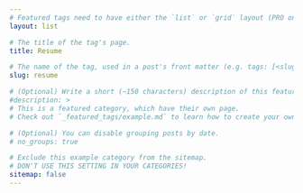 ```yaml
---
# Featured tags need to have either the `list` or `grid` layout (PRO only).
layout: list

# The title of the tag's page.
title: Resume

# The name of the tag, used in a post's front matter (e.g. tags: [<slug>]).
slug: resume

# (Optional) Write a short (~150 characters) description of this featured tag.
#description: >
# This is a featured category, which have their own page.
# Check out `_featured_tags/example.md` to learn how to create your own.

# (Optional) You can disable grouping posts by date.
# no_groups: true

# Exclude this example category from the sitemap.
# DON'T USE THIS SETTING IN YOUR CATEGORIES!
sitemap: false
---
```


